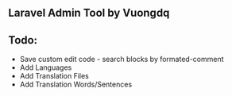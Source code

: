 ## Laravel Admin Tool by Vuongdq

## Todo:
- Save custom edit code - search blocks by formated-comment    
- Add Languages
- Add Translation Files
- Add Translation Words/Sentences
